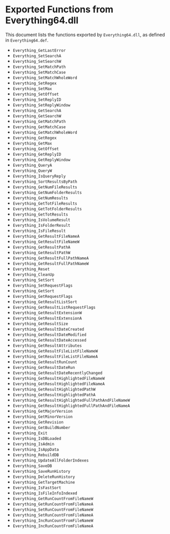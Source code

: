 # Exported Functions from Everything64.dll

This document lists the functions exported by `Everything64.dll`, as defined in `Everything64.def`.

- `Everything_GetLastError`
- `Everything_SetSearchA`
- `Everything_SetSearchW`
- `Everything_SetMatchPath`
- `Everything_SetMatchCase`
- `Everything_SetMatchWholeWord`
- `Everything_SetRegex`
- `Everything_SetMax`
- `Everything_SetOffset`
- `Everything_SetReplyID`
- `Everything_SetReplyWindow`
- `Everything_GetSearchA`
- `Everything_GetSearchW`
- `Everything_GetMatchPath`
- `Everything_GetMatchCase`
- `Everything_GetMatchWholeWord`
- `Everything_GetRegex`
- `Everything_GetMax`
- `Everything_GetOffset`
- `Everything_GetReplyID`
- `Everything_GetReplyWindow`
- `Everything_QueryA`
- `Everything_QueryW`
- `Everything_IsQueryReply`
- `Everything_SortResultsByPath`
- `Everything_GetNumFileResults`
- `Everything_GetNumFolderResults`
- `Everything_GetNumResults`
- `Everything_GetTotFileResults`
- `Everything_GetTotFolderResults`
- `Everything_GetTotResults`
- `Everything_IsVolumeResult`
- `Everything_IsFolderResult`
- `Everything_IsFileResult`
- `Everything_GetResultFileNameA`
- `Everything_GetResultFileNameW`
- `Everything_GetResultPathA`
- `Everything_GetResultPathW`
- `Everything_GetResultFullPathNameA`
- `Everything_GetResultFullPathNameW`
- `Everything_Reset`
- `Everything_CleanUp`
- `Everything_SetSort`
- `Everything_SetRequestFlags`
- `Everything_GetSort`
- `Everything_GetRequestFlags`
- `Everything_GetResultListSort`
- `Everything_GetResultListRequestFlags`
- `Everything_GetResultExtensionW`
- `Everything_GetResultExtensionA`
- `Everything_GetResultSize`
- `Everything_GetResultDateCreated`
- `Everything_GetResultDateModified`
- `Everything_GetResultDateAccessed`
- `Everything_GetResultAttributes`
- `Everything_GetResultFileListFileNameW`
- `Everything_GetResultFileListFileNameA`
- `Everything_GetResultRunCount`
- `Everything_GetResultDateRun`
- `Everything_GetResultDateRecentlyChanged`
- `Everything_GetResultHighlightedFileNameW`
- `Everything_GetResultHighlightedFileNameA`
- `Everything_GetResultHighlightedPathW`
- `Everything_GetResultHighlightedPathA`
- `Everything_GetResultHighlightedFullPathAndFileNameW`
- `Everything_GetResultHighlightedFullPathAndFileNameA`
- `Everything_GetMajorVersion`
- `Everything_GetMinorVersion`
- `Everything_GetRevision`
- `Everything_GetBuildNumber`
- `Everything_Exit`
- `Everything_IsDBLoaded`
- `Everything_IsAdmin`
- `Everything_IsAppData`
- `Everything_RebuildDB`
- `Everything_UpdateAllFolderIndexes`
- `Everything_SaveDB`
- `Everything_SaveRunHistory`
- `Everything_DeleteRunHistory`
- `Everything_GetTargetMachine`
- `Everything_IsFastSort`
- `Everything_IsFileInfoIndexed`
- `Everything_GetRunCountFromFileNameW`
- `Everything_GetRunCountFromFileNameA`
- `Everything_SetRunCountFromFileNameW`
- `Everything_SetRunCountFromFileNameA`
- `Everything_IncRunCountFromFileNameW`
- `Everything_IncRunCountFromFileNameA`
